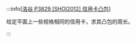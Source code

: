 :::info[[洛谷 P3829 [SHOI2012] 信用卡凸包](https://www.luogu.com.cn/problem/P3829)]

给定平面上一些规格相同的信用卡，求其凸包的周长。

:::
